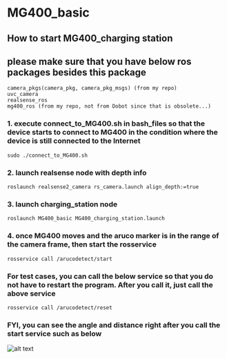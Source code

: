 # MG400_basic

## How to start MG400_charging station

## please make sure that you have below ros packages besides this package

```
camera_pkgs(camera_pkg, camera_pkg_msgs) (from my repo)
uvc_camera
realsense_ros
mg400_ros (from my repo, not from Dobot since that is obsolete...)
```
### 1. execute connect_to_MG400.sh in bash_files so that the device starts to connect to MG400 in the condition where the device is still connected to the Internet
```
sudo ./connect_to_MG400.sh
```
### 2. launch realsense node with depth info
```
roslaunch realsense2_camera rs_camera.launch align_depth:=true
```

### 3. launch charging_station node
```
roslaunch MG400_basic MG400_charging_station.launch
```

### 4. once MG400 moves and the aruco marker is in the range of the camera frame, then start the rosservice
```
rosservice call /arucodetect/start
```
### For test cases, you can call the below service so that you do not have to restart the program. After you call it, just call the above service
```
rosservice call /arucodetect/reset
```

### FYI, you can see the angle and distance right after you call the start service such as below

![alt text](https://github.com/[username]/[reponame]/blob/[branch]/74464.jpg?raw=true)



